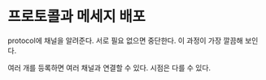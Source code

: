 # 프로토콜과 메세지 배포

protocol에 채널을 알려준다. 서로 필요 없으면 중단한다. 
이 과정이 가장 깔끔해 보인다.

여러 개를 등록하면 여러 채널과 연결할 수 있다.
시점은 다를 수 있다.



